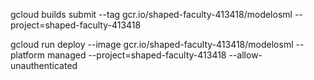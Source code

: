gcloud builds submit --tag gcr.io/shaped-faculty-413418/modelosml  --project=shaped-faculty-413418

gcloud run deploy --image gcr.io/shaped-faculty-413418/modelosml --platform managed  --project=shaped-faculty-413418 --allow-unauthenticated